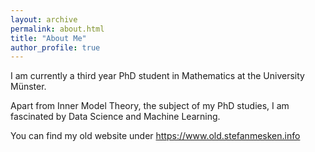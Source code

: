 ```yaml
---
layout: archive
permalink: about.html 
title: "About Me"
author_profile: true
---
```


I am currently a third year PhD student in Mathematics at the University M&uuml;nster.

Apart from Inner Model Theory, the subject of my PhD studies, I am fascinated by Data Science and Machine Learning.

You can find my old website under https://www.old.stefanmesken.info
